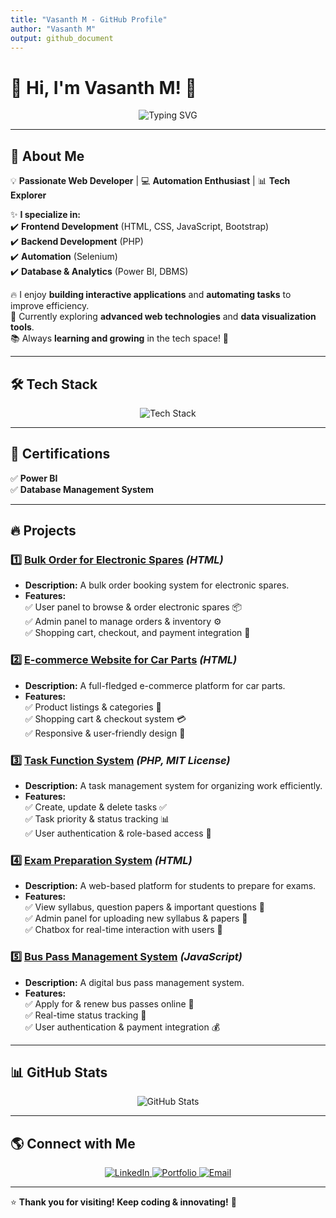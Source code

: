 ```yaml
---
title: "Vasanth M - GitHub Profile"
author: "Vasanth M"
output: github_document
---
```


# 👋 Hi, I'm **Vasanth M!** 🚀  

<p align="center">
  <img src="https://readme-typing-svg.herokuapp.com?font=Fira+Code&size=22&pause=1000&color=F75C7E&width=550&lines=Web+Developer+%7C+Automation+Enthusiast;Passionate+about+Selenium+and+PHP;Exploring+Power+BI+%26+DBMS;Always+learning+new+technologies!" alt="Typing SVG" />
</p>

---

## 🚀 About Me  
💡 **Passionate Web Developer** | 💻 **Automation Enthusiast** | 📊 **Tech Explorer**  

✨ **I specialize in:**  
✔️ **Frontend Development** (HTML, CSS, JavaScript, Bootstrap)  
✔️ **Backend Development** (PHP)  
✔️ **Automation** (Selenium)  
✔️ **Database & Analytics** (Power BI, DBMS)  

🔥 I enjoy **building interactive applications** and **automating tasks** to improve efficiency.  
🎯 Currently exploring **advanced web technologies** and **data visualization tools**.  
📚 Always **learning and growing** in the tech space! 🚀  

---

## 🛠 Tech Stack  
<p align="center">
  <img src="https://skillicons.dev/icons?i=html,css,js,php,selenium,bootstrap" alt="Tech Stack" />
</p>

---

## 📜 Certifications  
✅ **Power BI**  
✅ **Database Management System**  

---

## 🔥 Projects  

### 1️⃣ [**Bulk Order for Electronic Spares**](#) *(HTML)*  
- **Description:** A bulk order booking system for electronic spares.  
- **Features:**  
  ✅ User panel to browse & order electronic spares 📦  
  ✅ Admin panel to manage orders & inventory ⚙️  
  ✅ Shopping cart, checkout, and payment integration 🛒  

### 2️⃣ [**E-commerce Website for Car Parts**](#) *(HTML)*  
- **Description:** A full-fledged e-commerce platform for car parts.  
- **Features:**  
  ✅ Product listings & categories 🚗  
  ✅ Shopping cart & checkout system 💳  
  ✅ Responsive & user-friendly design 📱  

### 3️⃣ [**Task Function System**](#) *(PHP, MIT License)*  
- **Description:** A task management system for organizing work efficiently.  
- **Features:**  
  ✅ Create, update & delete tasks ✅  
  ✅ Task priority & status tracking 📊  
  ✅ User authentication & role-based access 🔐  

### 4️⃣ [**Exam Preparation System**](#) *(HTML)*  
- **Description:** A web-based platform for students to prepare for exams.  
- **Features:**  
  ✅ View syllabus, question papers & important questions 📖  
  ✅ Admin panel for uploading new syllabus & papers 📑  
  ✅ Chatbox for real-time interaction with users 💬  

### 5️⃣ [**Bus Pass Management System**](#) *(JavaScript)*  
- **Description:** A digital bus pass management system.  
- **Features:**  
  ✅ Apply for & renew bus passes online 🚌  
  ✅ Real-time status tracking 🔄  
  ✅ User authentication & payment integration 💰  

---

## 📊 GitHub Stats  
<p align="center">
  <img src="https://github-readme-stats.vercel.app/api?username=VasanthMahalingam&show_icons=true&theme=radical" alt="GitHub Stats" />
</p>

---

## 🌎 Connect with Me  
<p align="center">
  <a href="https://www.linkedin.com/in/m-vasanth-8827312a4/">
    <img src="https://img.shields.io/badge/-LinkedIn-blue?style=for-the-badge&logo=linkedin" alt="LinkedIn">
  </a>
  <a href="your-portfolio-link">
    <img src="https://img.shields.io/badge/-Portfolio-darkgreen?style=for-the-badge&logo=web" alt="Portfolio">
  </a>
  <a href="mailto:michaelvasanth@gmail.com">
    <img src="https://img.shields.io/badge/-Email-red?style=for-the-badge&logo=gmail" alt="Email">
  </a>
</p>

---

⭐ **Thank you for visiting! Keep coding & innovating!** 🚀
